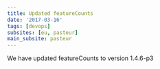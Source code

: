 ```yaml
---
title: Updated featureCounts
date: '2017-03-16'
tags: [devops]
subsites: [eu, pasteur]
main_subsite: pasteur
---
```


We have updated featureCounts to  version 1.4.6-p3

